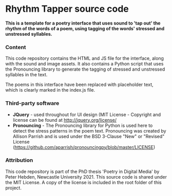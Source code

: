 # Rhythm Tapper source code

**This is a template for a poetry interface that uses sound to 'tap out' the rhythm of the words of a poem, using tagging of the words' stressed and unstressed syllables.**



### Content

This code repository contains the HTML and JS file for the interface, along with the sound and image assets. It also contains a Python script that uses the Pronouncing library to generate the tagging of stressed and unstressed syllables in the text. 

The poems in this interface have been replaced with placeholder text, which is clearly marked in the index.js file.



### Third-party software

- **JQuery** - used throughout for UI design (MIT License - Copyright and license can be found at http://jquery.org/license/
- **Pronouncing** - The Pronouncing library for Python is used here to detect the stress patterns in the poem text. Pronouncing was created by Allison Parrish and is used under the BSD 3-Clause "New" or "Revised" License (https://github.com/aparrish/pronouncingpy/blob/master/LICENSE)



### Attribution

This code repository is part of the PhD thesis 'Poetry in Digital Media' by Peter Hebden, Newcastle University 2021. This source code is shared under the MIT License. A copy of the license is included in the root folder of this project.

